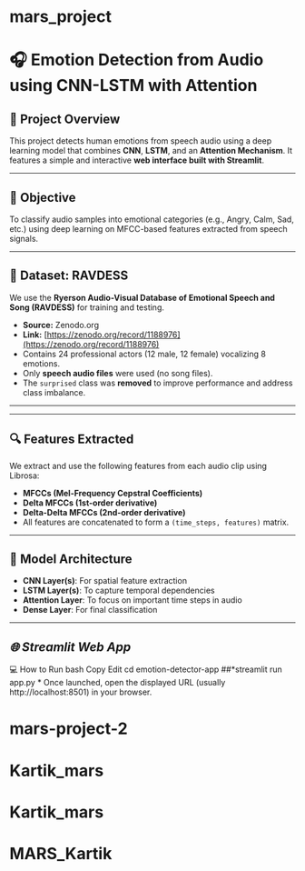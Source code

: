 
# mars_project
# **🎧 Emotion Detection from Audio using CNN-LSTM with Attention**

## **📌 Project Overview**
This project detects human emotions from speech audio using a deep learning model that combines **CNN**, **LSTM**, and an **Attention Mechanism**. It features a simple and interactive **web interface built with Streamlit**.

---

## **🎯 Objective**
To classify audio samples into emotional categories (e.g., Angry, Calm, Sad, etc.) using deep learning on MFCC-based features extracted from speech signals.

---

## **📁 Dataset: RAVDESS**
We use the **Ryerson Audio-Visual Database of Emotional Speech and Song (RAVDESS)** for training and testing.

- **Source:** Zenodo.org  
- **Link:** [https://zenodo.org/record/1188976](https://zenodo.org/record/1188976)
- Contains 24 professional actors (12 male, 12 female) vocalizing 8 emotions.
- Only **speech audio files** were used (no song files).
- The `surprised` class was **removed** to improve performance and address class imbalance.

---

---

## **🔍 Features Extracted**
We extract and use the following features from each audio clip using Librosa:
- **MFCCs (Mel-Frequency Cepstral Coefficients)**
- **Delta MFCCs (1st-order derivative)**
- **Delta-Delta MFCCs (2nd-order derivative)**
- All features are concatenated to form a `(time_steps, features)` matrix.

---

## **🧠 Model Architecture**
- **CNN Layer(s)**: For spatial feature extraction
- **LSTM Layer(s)**: To capture temporal dependencies
- **Attention Layer**: To focus on important time steps in audio
- **Dense Layer**: For final classification

---

## *🌐 Streamlit Web App*
💻 How to Run
bash
Copy
Edit
cd emotion-detector-app
##*streamlit run app.py *
Once launched, open the displayed URL (usually http://localhost:8501) in your browser.
# mars-project-2
# Kartik_mars
# Kartik_mars
# MARS_Kartik
